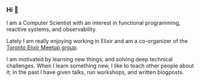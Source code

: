 ### Hi 👋

I am a Computer Scientist with an interest in functional programming, reactive systems, and observability.

Lately I am really enjoying working in Elixir and am a co-organizer of the [Toronto Elixir Meetup group](https://www.meetup.com/torontoelixir/). 

I am motivated by learning new things, and solving deep technical challenges. When I learn something new, I like to teach other people about it; in the past I have given talks, run workshops, and written blogposts.
